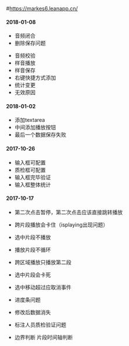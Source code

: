 #https://markes6.leanapp.cn/
#### 2018-01-08
+ 音频闭合
+ 删除保存问题
- 音频校验
- 样音播放
- 样音保存
- 右键快捷方式添加
- 统计变更
- 无效原因
#### 2018-01-02
+ 添加textarea
+ 中间添加播放按钮
+ 最后一个数据保存失败


#### 2017-10-26
+ 输入框可配置
+ 质检框可配置
+ 输入框完毕验证
+ 输入框整体统计


#### 2017-10-17
+ 第二次点击暂停，第二次点击应该直接跳转播放
+ 跨片段播放会卡住（isplaying出现问题）
+ 选中片段不播放
+ 播放片段不循环
+ 跨区域播放只播放第二段
+ 选中片段会卡死

+ 选中移动超过应取消事件
+ 进度条问题
+ 修改后数据消失
+ 标注人员质检验证问题

- 边界判断 片段时间轴判断


